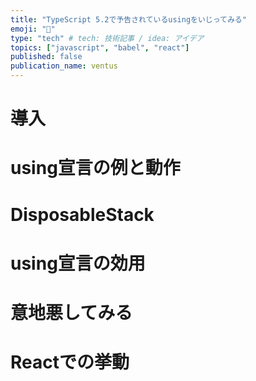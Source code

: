 ```yaml
---
title: "TypeScript 5.2で予告されているusingをいじってみる"
emoji: "🎃"
type: "tech" # tech: 技術記事 / idea: アイデア
topics: ["javascript", "babel", "react"]
published: false
publication_name: ventus
---
```


# 導入

# using宣言の例と動作

# DisposableStack

# using宣言の効用

# 意地悪してみる

# Reactでの挙動